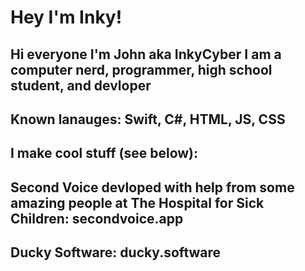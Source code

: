 # Hey I'm Inky! 
## Hi everyone I'm John aka InkyCyber I am a computer nerd, programmer, high school student, and devloper 
## Known lanauges: Swift, C#, HTML, JS, CSS
## I make cool stuff (see below):
## Second Voice devloped with help from some amazing people at The Hospital for Sick Children: secondvoice.app
## Ducky Software: ducky.software
